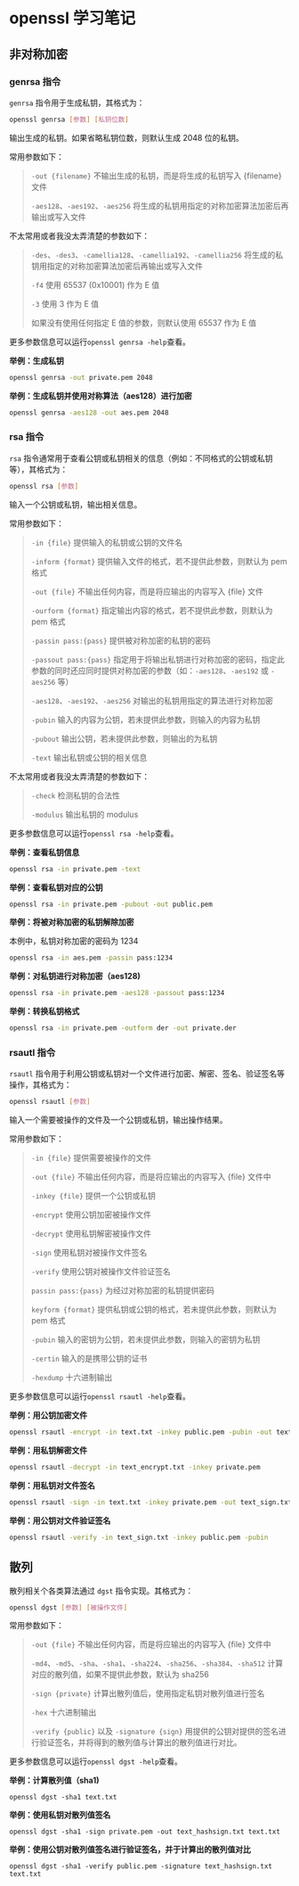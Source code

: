 # openssl 学习笔记

## 非对称加密

### genrsa 指令

`genrsa` 指令用于生成私钥，其格式为：

```bash
openssl genrsa [参数] [私钥位数]
```

输出生成的私钥。如果省略私钥位数，则默认生成 2048 位的私钥。

常用参数如下：

> `-out {filename}` 不输出生成的私钥，而是将生成的私钥写入 {filename} 文件
>
> `-aes128`、`-aes192`、`-aes256` 将生成的私钥用指定的对称加密算法加密后再输出或写入文件

不太常用或者我没太弄清楚的参数如下：

> `-des`、`-des3`、`-camellia128`、`-camellia192`、`-camellia256` 将生成的私钥用指定的对称加密算法加密后再输出或写入文件
>
> `-f4` 使用 65537 (0x10001) 作为 E 值
>
> `-3` 使用 3 作为 E 值
>
> 如果没有使用任何指定 E 值的参数，则默认使用 65537 作为 E 值

更多参数信息可以运行`openssl genrsa -help`查看。

**举例：生成私钥**

```bash
openssl genrsa -out private.pem 2048
```

**举例：生成私钥并使用对称算法（aes128）进行加密**

```bash
openssl genrsa -aes128 -out aes.pem 2048
```

### rsa 指令

`rsa` 指令通常用于查看公钥或私钥相关的信息（例如：不同格式的公钥或私钥等），其格式为：

```bash
openssl rsa [参数]
```

输入一个公钥或私钥，输出相关信息。

常用参数如下：

> `-in {file}` 提供输入的私钥或公钥的文件名
>
> `-inform {format}` 提供输入文件的格式，若不提供此参数，则默认为 pem 格式
>
> `-out {file}` 不输出任何内容，而是将应输出的内容写入 {file} 文件
>
> `-ourform {format}` 指定输出内容的格式，若不提供此参数，则默认为 pem 格式
>
> `-passin pass:{pass}` 提供被对称加密的私钥的密码
>
> `-passout pass:{pass}` 指定用于将输出私钥进行对称加密的密码，指定此参数的同时还应同时提供对称加密的参数（如：`-aes128`、`-aes192` 或 `-aes256` 等）
>
> `-aes128`、`-aes192`、`-aes256` 对输出的私钥用指定的算法进行对称加密
>
> `-pubin` 输入的内容为公钥，若未提供此参数，则输入的内容为私钥
>
> `-pubout` 输出公钥，若未提供此参数，则输出的为私钥
>
> `-text` 输出私钥或公钥的相关信息


不太常用或者我没太弄清楚的参数如下：

> `-check` 检测私钥的合法性
>
> `-modulus` 输出私钥的 modulus

更多参数信息可以运行`openssl rsa -help`查看。

**举例：查看私钥信息**

```bash
openssl rsa -in private.pem -text
```

**举例：查看私钥对应的公钥**

```bash
openssl rsa -in private.pem -pubout -out public.pem
```

**举例：将被对称加密的私钥解除加密**

本例中，私钥对称加密的密码为 1234

```bash
openssl rsa -in aes.pem -passin pass:1234
```

**举例：对私钥进行对称加密（aes128)**

```bash
openssl rsa -in private.pem -aes128 -passout pass:1234
```

**举例：转换私钥格式**

```bash
openssl rsa -in private.pem -outform der -out private.der
```

### rsautl 指令

`rsautl` 指令用于利用公钥或私钥对一个文件进行加密、解密、签名、验证签名等操作，其格式为：

```bash
openssl rsautl [参数]
```

输入一个需要被操作的文件及一个公钥或私钥，输出操作结果。

常用参数如下：

> `-in {file}` 提供需要被操作的文件
>
> `-out {file}` 不输出任何内容，而是将应输出的内容写入 {file} 文件中
>
> `-inkey {file}` 提供一个公钥或私钥
>
> `-encrypt` 使用公钥加密被操作文件
>
> `-decrypt` 使用私钥解密被操作文件
>
> `-sign` 使用私钥对被操作文件签名
>
> `-verify` 使用公钥对被操作文件验证签名
>
> `passin pass:{pass}` 为经过对称加密的私钥提供密码
>
> `keyform {format}` 提供私钥或公钥的格式，若未提供此参数，则默认为 pem 格式
>
> `-pubin` 输入的密钥为公钥，若未提供此参数，则输入的密钥为私钥
>
> `-certin` 输入的是携带公钥的证书
>
> `-hexdump` 十六进制输出

更多参数信息可以运行`openssl rsautl -help`查看。

**举例：用公钥加密文件**

```bash
openssl rsautl -encrypt -in text.txt -inkey public.pem -pubin -out text_encrypt.txt
```

**举例：用私钥解密文件**

```bash
openssl rsautl -decrypt -in text_encrypt.txt -inkey private.pem
```

**举例：用私钥对文件签名**

```bash
openssl rsautl -sign -in text.txt -inkey private.pem -out text_sign.txt
```

**举例：用公钥对文件验证签名**

```bash
openssl rsautl -verify -in text_sign.txt -inkey public.pem -pubin
```

## 散列

散列相关个各类算法通过 `dgst` 指令实现。其格式为：

```bash
openssl dgst [参数] [被操作文件]
```

常用参数如下：

> `-out {file}` 不输出任何内容，而是将应输出的内容写入 {file} 文件中
>
> `-md4`、`-md5`、`-sha`、`-sha1`、`-sha224`、`-sha256`、`-sha384`、`-sha512` 计算对应的散列值，如果不提供此参数，默认为 sha256
>
> `-sign {private}` 计算出散列值后，使用指定私钥对散列值进行签名
>
> `-hex` 十六进制输出
>
> `-verify {public}` 以及 `-signature {sign}` 用提供的公钥对提供的签名进行验证签名，并将得到的散列值与计算出的散列值进行对比。

更多参数信息可以运行`openssl dgst -help`查看。

**举例：计算散列值（sha1)**

```hash
openssl dgst -sha1 text.txt
```

**举例：使用私钥对散列值签名**

```hash
openssl dgst -sha1 -sign private.pem -out text_hashsign.txt text.txt
```

**举例：使用公钥对散列值签名进行验证签名，并于计算出的散列值对比**

```hash
openssl dgst -sha1 -verify public.pem -signature text_hashsign.txt text.txt
```